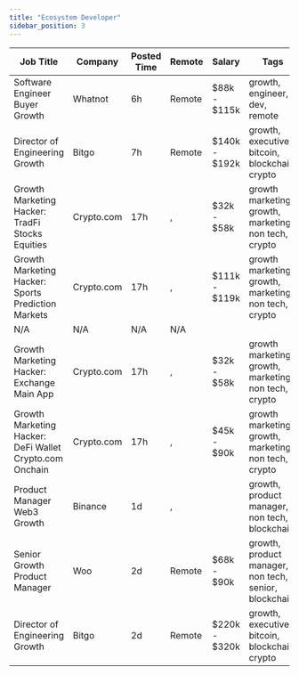```yaml
---
title: "Ecosystem Developer"
sidebar_position: 3
---
```


| Job Title | Company | Posted Time | Remote | Salary | Tags | Apply Link |
|-----------|---------|-------------|--------|--------|------|------------|
| Software Engineer Buyer Growth | Whatnot | 6h | Remote | $88k - $115k | growth, engineer, dev, remote | [Apply](https://web3.career/software-engineer-buyer-growth-whatnot/103001) |
| Director of Engineering Growth | Bitgo | 7h | Remote | $140k - $192k | growth, executive, bitcoin, blockchain, crypto | [Apply](https://web3.career/director-of-engineering-growth-bitgo/102966) |
| Growth Marketing Hacker: TradFi Stocks Equities | Crypto.com | 17h | , | $32k - $58k | growth marketing, growth, marketing, non tech, crypto | [Apply](https://web3.career/growth-marketing-hacker-tradfi-stocks-equities-crypto-com/102947) |
| Growth Marketing Hacker: Sports Prediction Markets | Crypto.com | 17h | , | $111k - $119k | growth marketing, growth, marketing, non tech, crypto | [Apply](https://web3.career/growth-marketing-hacker-sports-prediction-markets-crypto-com/102946) |
| N/A | N/A | N/A | N/A |  |  | [Apply](https://web3.career/metana) |
| Growth Marketing Hacker: Exchange Main App | Crypto.com | 17h | , | $32k - $58k | growth marketing, growth, marketing, non tech, crypto | [Apply](https://web3.career/growth-marketing-hacker-exchange-main-app-crypto-com/102945) |
| Growth Marketing Hacker: DeFi Wallet Crypto.com Onchain | Crypto.com | 17h | , | $45k - $90k | growth marketing, growth, marketing, non tech, crypto | [Apply](https://web3.career/growth-marketing-hacker-defi-wallet-crypto-com-onchain-crypto-com/102944) |
| Product Manager Web3 Growth | Binance | 1d | , |  | growth, product manager, non tech, blockchain | [Apply](https://web3.career/product-manager-web3-growth-binance/102873) |
| Senior Growth Product Manager | Woo | 2d | Remote | $68k - $90k | growth, product manager, non tech, senior, blockchain | [Apply](https://web3.career/senior-growth-product-manager-woo/95664) |
| Director of Engineering Growth | Bitgo | 2d | Remote | $220k - $320k | growth, executive, bitcoin, blockchain, crypto | [Apply](https://web3.career/director-of-engineering-growth-bitgo/102790) |
